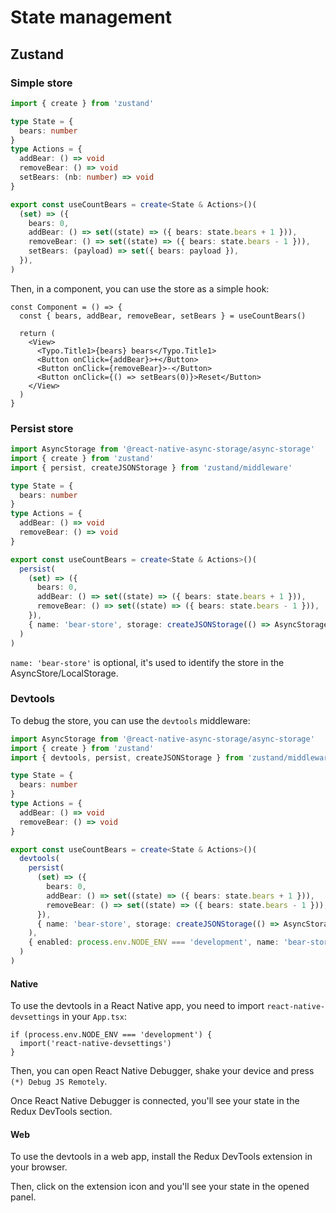 # State management

## Zustand

### Simple store

```ts
import { create } from 'zustand'

type State = {
  bears: number
}
type Actions = {
  addBear: () => void
  removeBear: () => void
  setBears: (nb: number) => void
}

export const useCountBears = create<State & Actions>()(
  (set) => ({
    bears: 0,
    addBear: () => set((state) => ({ bears: state.bears + 1 })),
    removeBear: () => set((state) => ({ bears: state.bears - 1 })),
    setBears: (payload) => set({ bears: payload }),
  }),
)
```

Then, in a component, you can use the store as a simple hook:

```tsx
const Component = () => {
  const { bears, addBear, removeBear, setBears } = useCountBears()

  return (
    <View>
      <Typo.Title1>{bears} bears</Typo.Title1>
      <Button onClick={addBear}>+</Button>
      <Button onClick={removeBear}>-</Button>
      <Button onClick={() => setBears(0)}>Reset</Button>
    </View>
  )
}
```

### Persist store

```ts
import AsyncStorage from '@react-native-async-storage/async-storage'
import { create } from 'zustand'
import { persist, createJSONStorage } from 'zustand/middleware'

type State = {
  bears: number
}
type Actions = {
  addBear: () => void
  removeBear: () => void
}

export const useCountBears = create<State & Actions>()(
  persist(
    (set) => ({
      bears: 0,
      addBear: () => set((state) => ({ bears: state.bears + 1 })),
      removeBear: () => set((state) => ({ bears: state.bears - 1 })),
    }),
    { name: 'bear-store', storage: createJSONStorage(() => AsyncStorage) }
  )
)
```

`name: 'bear-store'` is optional, it's used to identify the store in the AsyncStore/LocalStorage.

### Devtools

To debug the store, you can use the `devtools` middleware:

```ts
import AsyncStorage from '@react-native-async-storage/async-storage'
import { create } from 'zustand'
import { devtools, persist, createJSONStorage } from 'zustand/middleware'

type State = {
  bears: number
}
type Actions = {
  addBear: () => void
  removeBear: () => void
}

export const useCountBears = create<State & Actions>()(
  devtools(
    persist(
      (set) => ({
        bears: 0,
        addBear: () => set((state) => ({ bears: state.bears + 1 })),
        removeBear: () => set((state) => ({ bears: state.bears - 1 })),
      }),
      { name: 'bear-store', storage: createJSONStorage(() => AsyncStorage) }
    ),
    { enabled: process.env.NODE_ENV === 'development', name: 'bear-store' }
  )
)
```

#### Native

To use the devtools in a React Native app, you need to import `react-native-devsettings` in your `App.tsx`:

```tsx
if (process.env.NODE_ENV === 'development') {
  import('react-native-devsettings')
}
```

Then, you can open React Native Debugger, shake your device and press `(*) Debug JS Remotely`.

Once React Native Debugger is connected, you'll see your state in the Redux DevTools section.

#### Web

To use the devtools in a web app, install the Redux DevTools extension in your browser.

Then, click on the extension icon and you'll see your state in the opened panel.
